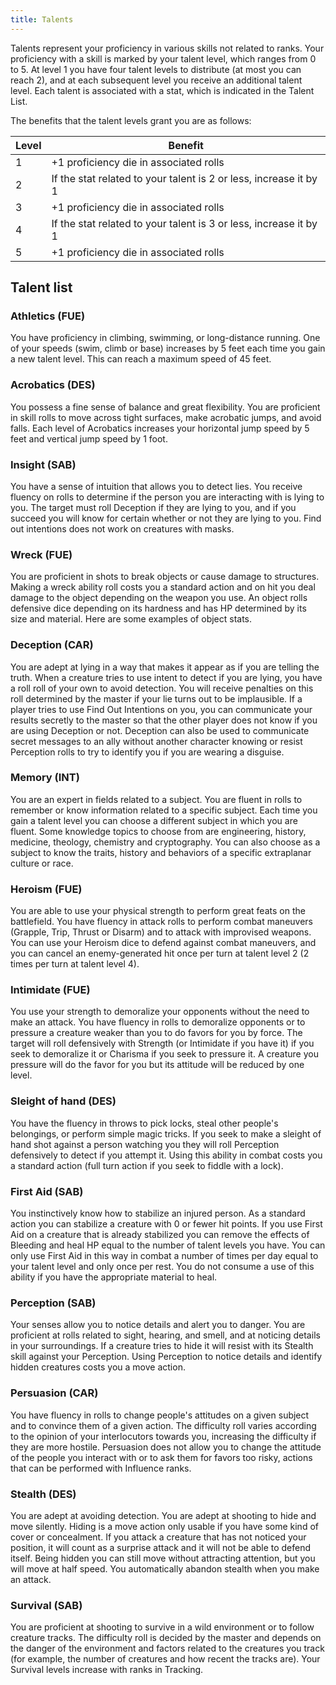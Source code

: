 ```yaml
---
title: Talents
---
```


Talents represent your proficiency in various skills not related to ranks. Your proficiency with a skill is marked by your talent level, which ranges from 0 to 5. At level 1 you have four talent levels to distribute (at most you can reach 2), and at each subsequent level you receive an additional talent level. Each talent is associated with a stat, which is indicated in the Talent List.

The benefits that the talent levels grant you are as follows:

| Level | Benefit                                                      |
| ----- | ------------------------------------------------------------ |
| 1     | +1 proficiency die in associated rolls                       |
| 2     | If the stat related to your talent is 2 or less, increase it by 1 |
| 3     | +1 proficiency die in associated rolls                       |
| 4     | If the stat related to your talent is 3 or less, increase it by 1 |
| 5     | +1 proficiency die in associated rolls                       |

## Talent list

### Athletics (FUE)

You have proficiency in climbing, swimming, or long-distance running. One of your speeds (swim, climb or base) increases by 5 feet each time you gain a new talent level. This can reach a maximum speed of 45 feet.

### Acrobatics (DES)

You possess a fine sense of balance and great flexibility. You are proficient in skill rolls to move across tight surfaces, make acrobatic jumps, and avoid falls. Each level of Acrobatics increases your horizontal jump speed by 5 feet and vertical jump speed by 1 foot.

### Insight (SAB)

You have a sense of intuition that allows you to detect lies. You receive fluency on rolls to determine if the person you are interacting with is lying to you. The target must roll Deception if they are lying to you, and if you succeed you will know for certain whether or not they are lying to you. Find out intentions does not work on creatures with masks.

### Wreck (FUE)

You are proficient in shots to break objects or cause damage to structures. Making a wreck ability roll costs you a standard action and on hit you deal damage to the object depending on the weapon you use. An object rolls defensive dice depending on its hardness and has HP determined by its size and material. Here are some examples of object stats.

### Deception (CAR)

You are adept at lying in a way that makes it appear as if you are telling the truth. When a creature tries to use intent to detect if you are lying, you have a roll roll of your own to avoid detection. You will receive penalties on this roll determined by the master if your lie turns out to be implausible. If a player tries to use Find Out Intentions on you, you can communicate your results secretly to the master so that the other player does not know if you are using Deception or not. Deception can also be used to communicate secret messages to an ally without another character knowing or resist Perception rolls to try to identify you if you are wearing a disguise.

### Memory (INT)

You are an expert in fields related to a subject. You are fluent in rolls to remember or know information related to a specific subject. Each time you gain a talent level you can choose a different subject in which you are fluent. Some knowledge topics to choose from are engineering, history, medicine, theology, chemistry and cryptography. You can also choose as a subject to know the traits, history and behaviors of a specific extraplanar culture or race.

### Heroism (FUE)

You are able to use your physical strength to perform great feats on the battlefield. You have fluency in attack rolls to perform combat maneuvers (Grapple, Trip, Thrust or Disarm) and to attack with improvised weapons. You can use your Heroism dice to defend against combat maneuvers, and you can cancel an enemy-generated hit once per turn at talent level 2 (2 times per turn at talent level 4).

### Intimidate (FUE)

You use your strength to demoralize your opponents without the need to make an attack. You have fluency in rolls to demoralize opponents or to pressure a creature weaker than you to do favors for you by force. The target will roll defensively with Strength (or Intimidate if you have it) if you seek to demoralize it or Charisma if you seek to pressure it. A creature you pressure will do the favor for you but its attitude will be reduced by one level.

### Sleight of hand (DES)

You have the fluency in throws to pick locks, steal other people's belongings, or perform simple magic tricks. If you seek to make a sleight of hand shot against a person watching you they will roll Perception defensively to detect if you attempt it. Using this ability in combat costs you a standard action (full turn action if you seek to fiddle with a lock).

### First Aid (SAB)

You instinctively know how to stabilize an injured person. As a standard action you can stabilize a creature with 0 or fewer hit points. If you use First Aid on a creature that is already stabilized you can remove the effects of Bleeding and heal HP equal to the number of talent levels you have. You can only use First Aid in this way in combat a number of times per day equal to your talent level and only once per rest. You do not consume a use of this ability if you have the appropriate material to heal.

### Perception (SAB)

Your senses allow you to notice details and alert you to danger. You are proficient at rolls related to sight, hearing, and smell, and at noticing details in your surroundings. If a creature tries to hide it will resist with its Stealth skill against your Perception. Using Perception to notice details and identify hidden creatures costs you a move action.

### Persuasion (CAR)

You have fluency in rolls to change people's attitudes on a given subject and to convince them of a given action. The difficulty roll varies according to the opinion of your interlocutors towards you, increasing the difficulty if they are more hostile. Persuasion does not allow you to change the attitude of the people you interact with or to ask them for favors too risky, actions that can be performed with Influence ranks.

### Stealth (DES)

You are adept at avoiding detection. You are adept at shooting to hide and move silently. Hiding is a move action only usable if you have some kind of cover or concealment. If you attack a creature that has not noticed your position, it will count as a surprise attack and it will not be able to defend itself. Being hidden you can still move without attracting attention, but you will move at half speed. You automatically abandon stealth when you make an attack.

### Survival (SAB)

You are proficient at shooting to survive in a wild environment or to follow creature tracks. The difficulty roll is decided by the master and depends on the danger of the environment and factors related to the creatures you track (for example, the number of creatures and how recent the tracks are). Your Survival levels increase with ranks in Tracking.